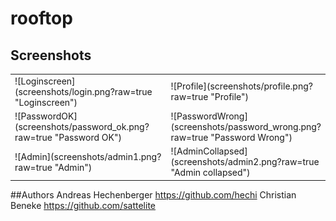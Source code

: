 # rooftop

## Screenshots
<table width="100%">
    <tr>
        <td width="50%">
            ![Loginscreen](screenshots/login.png?raw=true "Loginscreen")
        </td>
        <td width="50%">
            ![Profile](screenshots/profile.png?raw=true "Profile")
        </td>
    </tr>
    <tr>
        <td width="50%">
            ![PasswordOK](screenshots/password_ok.png?raw=true "Password OK")
        </td>
        <td width="50%">
            ![PasswordWrong](screenshots/password_wrong.png?raw=true "Password Wrong")
        </td>
    </tr>
    <tr>
        <td width="50%">
            ![Admin](screenshots/admin1.png?raw=true "Admin")
        </td>
        <td width="50%">
            ![AdminCollapsed](screenshots/admin2.png?raw=true "Admin collapsed")
        </td>
    </tr>
</table>

##Authors
Andreas Hechenberger <https://github.com/hechi>
Christian Beneke <https://github.com/sattelite>
